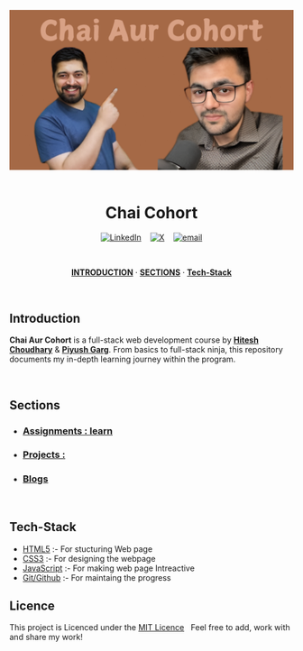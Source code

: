 <p align="center">  
  <img alt="Jio Network blocking the view? Network switch reveals the magic!"  src="./assets/Chai Aur Cohort.png">
  <br><br>
</p>

<h1 align="center"> Chai Cohort </h1>

<div align="center">

[![LinkedIn](https://img.shields.io/badge/@Sanket_singh-%230077B5.svg?logo=linkedin&logoColor=white)](https://linkedin.com/in/sanket-singh-5359732b8) &nbsp;&nbsp; [![X](https://img.shields.io/badge/@SanketS89137690-black.svg?logo=X&logoColor=white)](https://x.com/@SanketS89137690) &nbsp;&nbsp; [![email](https://img.shields.io/badge/vt118452@gmail.com-D14836?logo=gmail&logoColor=white)](mailto:vt118452@gmail.com)

</div>

<br>

<p align="center">
    <a href="#Introduction"><strong>INTRODUCTION</strong></a> ·
    <a href="#Sections"><strong>SECTIONS</strong></a> ·
    <a href="#Tech-Stack"><strong>Tech-Stack</strong></a>
 </p>   
 <br>

## Introduction

**Chai Aur Cohort** is a full-stack web development course by **[Hitesh Choudhary](https://www.youtube.com/@chaiaurcode)** & **[Piyush Garg](https://www.youtube.com/@piyushgargdev)**. From basics to full-stack ninja, this repository documents my in-depth learning journey within the program.

 <br>

## Sections

- ### [Assignments : learn](./Assignmets/Readme.md)
- ### [Projects :](#)
- ### [Blogs](#)
<br>

## Tech-Stack

- [HTML5](https://developer.mozilla.org/en-US/docs/Glossary/HTML5) :- For stucturing Web page
- [CSS3](https://developer.mozilla.org/en-US/docs/Web/CSS) :- For designing the webpage
- [JavaScript](https://developer.mozilla.org/en-US/docs/Web/JavaScript) :- For making web page Intreactive
- [Git/Github](#) :- For maintaing the progress
  <br>

## Licence

This project is Licenced under the [MIT Licence](./LICENSE) &nbsp; Feel free to add, work with and share my work!
